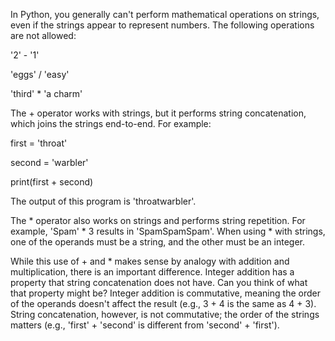 In Python, you generally can't perform mathematical operations on strings, even if the strings appear to represent numbers. The following operations are not allowed:

'2' - '1'

'eggs' / 'easy'

'third' * 'a charm'

The + operator works with strings, but it performs string concatenation, which joins the strings end-to-end. For example:


first = 'throat'

second = 'warbler'

print(first + second)

The output of this program is 'throatwarbler'.

The * operator also works on strings and performs string repetition. For example, 'Spam' * 3 results in 'SpamSpamSpam'. When using * with strings, one of the operands must be a string, and the other must be an integer.

While this use of + and * makes sense by analogy with addition and multiplication, there is an important difference. Integer addition has a property that string concatenation does not have. Can you think of what that property might be? Integer addition is commutative, meaning the order of the operands doesn't affect the result (e.g., 3 + 4 is the same as 4 + 3). String concatenation, however, is not commutative; the order of the strings matters (e.g., 'first' + 'second' is different from 'second' + 'first').
